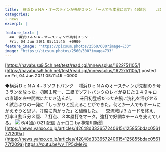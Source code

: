 ```yaml
---
title:  横浜ＤｅＮＡ・オースティンが先制３ラン　「一人でも本塁に返す」40試合    .317   9本   23打点   1盗塁  
categories:
- news
excerpt: |
  
feature_text: |
  ##  横浜ＤｅＮＡ・オースティンが先制３ラン...
  Fri, 04 Jun 2021 05:11:45  +0900
feature_image: "https://picsum.photos/2560/600?image=733"
image: "https://picsum.photos/2560/600?image=733"
---
```


[https://hayabusa9.5ch.net/test/read.cgi/mnewsplus/1622751105/](https://hayabusa9.5ch.net/test/read.cgi/mnewsplus/1622751105/)
posted on Fri, 04 Jun 2021 05:11:45  +0900

<!--more-->

◆横浜ＤｅＮＡ４−３ソフトバンク 　横浜ＤｅＮＡのオースティンが先制の９号３ランを放った。初回１死一、二塁でソフトバンクのレイが投じた１４９キロの直球を左中間席にたたき込んだ。 　来日初登板だった右腕に洗礼を浴びせる４試合ぶりの一発に「しっかりと捉えることができた。何とか一人でもホームにかえそうと思い、打席に向かった」と破顔した。 　交流戦は３カードを終え、打率３割５分３厘、７打点、３本塁打をマーク。強打で好調なチームを支えている。 ![](https://i.imgur.com/fzr4laD.jpg) 6/4(金) 0:21 配信 カナロコ by 神奈川新聞 [https://news.yahoo.co.jp/articles/42048d3336572406154125855bdac056177f209a](https://news.yahoo.co.jp/articles/42048d3336572406154125855bdac056177f209a) https://youtu.be/vy_TP5xMe9o
